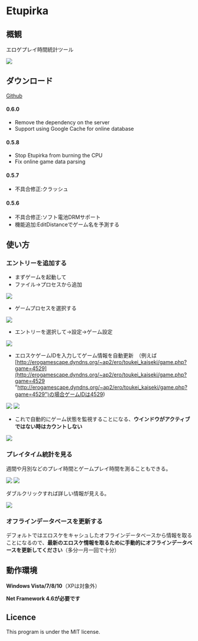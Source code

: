 # Etupirka

## 概観
エロゲプレイ時間統計ツール


![](http://i.imgur.com/upkcS2e.png)

## ダウンロード

[Github](https://github.com/Aixile/Etupirka/releases "https://github.com/Aixile/Etupirka/releases")

#### 0.6.0
- Remove the dependency on the server
- Support using Google Cache for online database

#### 0.5.8
- Stop Etupirka from burning the CPU
- Fix online game data parsing

#### 0.5.7
- 不具合修正:クラッシュ

#### 0.5.6
- 不具合修正:ソフト電池DRMサポート
- 機能追加:EditDistanceでゲーム名を予測する

## 使い方

### エントリーを追加する
- まずゲームを起動して
- ファイル->プロセスから追加

![](http://i.imgur.com/sSZoDEm.png)

- ゲームプロセスを選択する

![](http://i.imgur.com/LCg9JbT.png)

- エントリーを選択して->設定->ゲーム設定

![](http://i.imgur.com/lWmqFa0.png)

- エロスケゲームIDを入力してゲーム情報を自動更新　（例えば [http://erogamescape.dyndns.org/~ap2/ero/toukei_kaiseki/game.php?game=4529](http://erogamescape.dyndns.org/~ap2/ero/toukei_kaiseki/game.php?game=4529 "http://erogamescape.dyndns.org/~ap2/ero/toukei_kaiseki/game.php?game=4529")の場合ゲームIDは4529)


![](http://i.imgur.com/EgwoVnz.png) ![](http://i.imgur.com/uz8PaPR.png)

- これで自動的にゲーム状態を監視することになる、**ウインドウがアクティブではない時はカウントしない**


![](http://i.imgur.com/8UQCxx9.png)

### プレイタイム統計を見る
週間や月別などのプレイ時間とゲームプレイ時間を測ることもできる。


![](http://i.imgur.com/XqKcN4n.png) ![](http://i.imgur.com/1A5EK0D.png)


ダブルクリックすれば詳しい情報が見える。


![](http://i.imgur.com/GQlg57S.png)


### オフラインデータベースを更新する
デフォルトではエロスケをキャシュしたオフラインデータベースから情報を取ることになるので、**最新のエロスケ情報を取るために手動的にオフラインデータベースを更新してください**（多分一月一回で十分）




## 動作環境
**Windows Vista/7/8/10**（XPは対象外）

**Net Framework 4.6が必要です**

## Licence
This program is under the MIT license.

